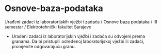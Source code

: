 # Osnove-baza-podataka

Urađeni zadaci iz laboratorijskih vježbi i zadaća / Osnove baza podataka / III semestar / Elektrotehnički fakultet Sarajevo

- Urađeni zadaci iz laboratorijskih vježbi i zadaća su odvojeni prema granama. Da bi pristupili određenoj laboratorijskoj vježbi ili zadaći, promjenite odgovarajuću granu.
